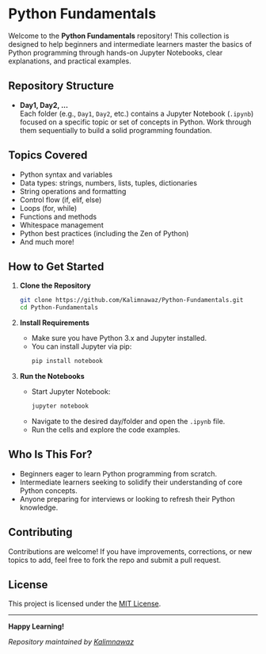 # Python Fundamentals

Welcome to the **Python Fundamentals** repository! This collection is designed to help beginners and intermediate learners master the basics of Python programming through hands-on Jupyter Notebooks, clear explanations, and practical examples.

## Repository Structure

- **Day1, Day2, ...**  
  Each folder (e.g., `Day1`, `Day2`, etc.) contains a Jupyter Notebook (`.ipynb`) focused on a specific topic or set of concepts in Python. Work through them sequentially to build a solid programming foundation.

## Topics Covered

- Python syntax and variables
- Data types: strings, numbers, lists, tuples, dictionaries
- String operations and formatting
- Control flow (if, elif, else)
- Loops (for, while)
- Functions and methods
- Whitespace management
- Python best practices (including the Zen of Python)
- And much more!

## How to Get Started

1. **Clone the Repository**
    ```bash
    git clone https://github.com/Kalimnawaz/Python-Fundamentals.git
    cd Python-Fundamentals
    ```

2. **Install Requirements**
    - Make sure you have Python 3.x and Jupyter installed.
    - You can install Jupyter via pip:
        ```bash
        pip install notebook
        ```

3. **Run the Notebooks**
    - Start Jupyter Notebook:
        ```bash
        jupyter notebook
        ```
    - Navigate to the desired day/folder and open the `.ipynb` file.
    - Run the cells and explore the code examples.

## Who Is This For?

- Beginners eager to learn Python programming from scratch.
- Intermediate learners seeking to solidify their understanding of core Python concepts.
- Anyone preparing for interviews or looking to refresh their Python knowledge.

## Contributing

Contributions are welcome! If you have improvements, corrections, or new topics to add, feel free to fork the repo and submit a pull request.

## License

This project is licensed under the [MIT License](LICENSE).

---

**Happy Learning!**

_Repository maintained by [Kalimnawaz](https://github.com/Kalimnawaz)_
